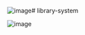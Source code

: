 ![image](https://github.com/user-attachments/assets/eeac0fa4-ec0f-47df-a1c2-5ace929bef73)# library-system

![image](https://github.com/user-attachments/assets/82f79bd6-bec6-4563-8f98-b90dedbede01)
